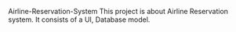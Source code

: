 Airline-Reservation-System
This project is about Airline Reservation system. It consists of a UI, Database model.
